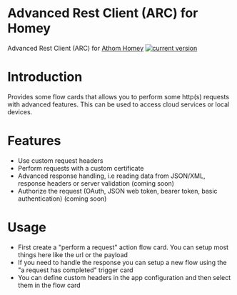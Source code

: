 # Advanced Rest Client (ARC) for Homey
Advanced Rest Client (ARC) for [Athom Homey](https://homey.app/en-us/)
[![current version](https://img.shields.io/badge/version-1.2.2-<COLOR>.svg)](https://shields.io/)

# Introduction
Provides some flow cards that allows you to perform some http(s) requests with advanced features. This can be used to access cloud services or local devices.

# Features
 - Use custom request headers
 - Perform requests with a custom certificate
 - Advanced response handling, i.e reading data from JSON/XML, response headers or server validation (coming soon)
 - Authorize the request (OAuth, JSON web token, bearer token, basic authentication) (coming soon)

# Usage
 - First create a "perform a request" action flow card. You can setup most things here like the url or the payload
 - If you need to handle the response you can setup a new flow using the "a request has completed" trigger card
 - You can define custom headers in the app configuration and then select them in the flow card